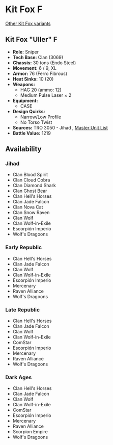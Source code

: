 # Kit Fox F 

[Other Kit Fox variants](../kit_fox.md) 

## Kit Fox "Uller" F 

- **Role:** Sniper 
- **Tech Base:** Clan (3069) 
- **Chassis:** 30 tons (Endo Steel) 
- **Movement:** 6 / 9, XL 
- **Armor:** 76 (Ferro Fibrous) 
- **Heat Sinks:** 10 (20) 
- **Weapons:** 
  - HAG 20 (ammo: 12) 
  - Medium Pulse Laser × 2 
- **Equipment:** 
  - CASE 
- **Design Quirks:** 
  - Narrow/Low Profile 
  - No Torso Twist 
- **Sources:** TRO 3050 - Jihad , [Master Unit List](http://masterunitlist.info/Unit/Details/3345/uller-kit-fox-f) 
- **Battle Value:** 1219 

## Availability 

### Jihad 

- Clan Blood Spirit 
- Clan Cloud Cobra 
- Clan Diamond Shark 
- Clan Ghost Bear 
- Clan Hell's Horses 
- Clan Jade Falcon 
- Clan Nova Cat 
- Clan Snow Raven 
- Clan Wolf 
- Clan Wolf-in-Exile 
- Escorpión Imperio 
- Wolf's Dragoons 

### Early Republic 

- Clan Hell's Horses 
- Clan Jade Falcon 
- Clan Wolf 
- Clan Wolf-in-Exile 
- Escorpión Imperio 
- Mercenary 
- Raven Alliance 
- Wolf's Dragoons 

### Late Republic 

- Clan Hell's Horses 
- Clan Jade Falcon 
- Clan Wolf 
- Clan Wolf-in-Exile 
- ComStar 
- Escorpión Imperio 
- Mercenary 
- Raven Alliance 
- Wolf's Dragoons 

### Dark Ages 

- Clan Hell's Horses 
- Clan Jade Falcon 
- Clan Wolf 
- Clan Wolf-in-Exile 
- ComStar 
- Escorpión Imperio 
- Mercenary 
- Raven Alliance 
- Scorpion Empire 
- Wolf's Dragoons 

